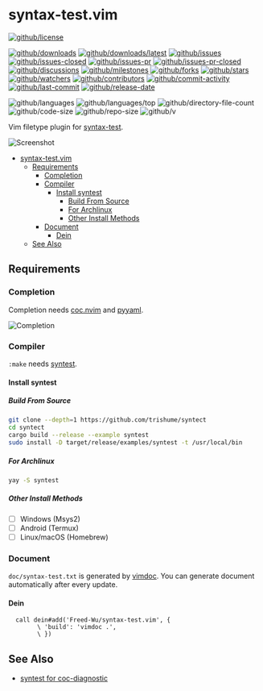 # syntax-test.vim

[![github/license](https://shields.io/github/license/Freed-Wu/syntax-test.vim)](https://github.com/Freed-Wu/syntax-test.vim/blob/master/LICENSE)

[![github/downloads](https://shields.io/github/downloads/Freed-Wu/syntax-test.vim/total)](https://github.com/Freed-Wu/syntax-test.vim/releases)
[![github/downloads/latest](https://shields.io/github/downloads/Freed-Wu/syntax-test.vim/latest/total)](https://github.com/Freed-Wu/syntax-test.vim/releases/latest)
[![github/issues](https://shields.io/github/issues/Freed-Wu/syntax-test.vim)](https://github.com/Freed-Wu/syntax-test.vim/issues)
[![github/issues-closed](https://shields.io/github/issues-closed/Freed-Wu/syntax-test.vim)](https://github.com/Freed-Wu/syntax-test.vim/issues?q=is%3Aissue+is%3Aclosed)
[![github/issues-pr](https://shields.io/github/issues-pr/Freed-Wu/syntax-test.vim)](https://github.com/Freed-Wu/syntax-test.vim/pulls)
[![github/issues-pr-closed](https://shields.io/github/issues-pr-closed/Freed-Wu/syntax-test.vim)](https://github.com/Freed-Wu/syntax-test.vim/pulls?q=is%3Apr+is%3Aclosed)
[![github/discussions](https://shields.io/github/discussions/Freed-Wu/syntax-test.vim)](https://github.com/Freed-Wu/syntax-test.vim/discussions)
[![github/milestones](https://shields.io/github/milestones/all/Freed-Wu/syntax-test.vim)](https://github.com/Freed-Wu/syntax-test.vim/milestones)
[![github/forks](https://shields.io/github/forks/Freed-Wu/syntax-test.vim)](https://github.com/Freed-Wu/syntax-test.vim/network/members)
[![github/stars](https://shields.io/github/stars/Freed-Wu/syntax-test.vim)](https://github.com/Freed-Wu/syntax-test.vim/stargazers)
[![github/watchers](https://shields.io/github/watchers/Freed-Wu/syntax-test.vim)](https://github.com/Freed-Wu/syntax-test.vim/watchers)
[![github/contributors](https://shields.io/github/contributors/Freed-Wu/syntax-test.vim)](https://github.com/Freed-Wu/syntax-test.vim/graphs/contributors)
[![github/commit-activity](https://shields.io/github/commit-activity/w/Freed-Wu/syntax-test.vim)](https://github.com/Freed-Wu/syntax-test.vim/graphs/commit-activity)
[![github/last-commit](https://shields.io/github/last-commit/Freed-Wu/syntax-test.vim)](https://github.com/Freed-Wu/syntax-test.vim/commits)
[![github/release-date](https://shields.io/github/release-date/Freed-Wu/syntax-test.vim)](https://github.com/Freed-Wu/syntax-test.vim/releases/latest)

![github/languages](https://shields.io/github/languages/count/Freed-Wu/syntax-test.vim)
![github/languages/top](https://shields.io/github/languages/top/Freed-Wu/syntax-test.vim)
![github/directory-file-count](https://shields.io/github/directory-file-count/Freed-Wu/syntax-test.vim)
![github/code-size](https://shields.io/github/languages/code-size/Freed-Wu/syntax-test.vim)
![github/repo-size](https://shields.io/github/repo-size/Freed-Wu/syntax-test.vim)
![github/v](https://shields.io/github/v/release/Freed-Wu/syntax-test.vim)

Vim filetype plugin for [syntax-test](http://www.sublimetext.com/docs/syntax.html#testing).

![Screenshot](https://user-images.githubusercontent.com/32936898/194713936-8ea3403f-8133-4c75-876f-9d68bc145123.png)

<!-- mdformat-toc start --slug=github --no-anchors --maxlevel=6 --minlevel=1 -->

- [syntax-test.vim](#syntax-testvim)
  - [Requirements](#requirements)
    - [Completion](#completion)
    - [Compiler](#compiler)
      - [Install syntest](#install-syntest)
        - [Build From Source](#build-from-source)
        - [For Archlinux](#for-archlinux)
        - [Other Install Methods](#other-install-methods)
    - [Document](#document)
      - [Dein](#dein)
  - [See Also](#see-also)

<!-- mdformat-toc end -->

## Requirements

### Completion

Completion needs [coc.nvim](https://github.com/neoclide/coc.nvim) and
[pyyaml](https://pypi.org/project/pyyaml).

![Completion](https://user-images.githubusercontent.com/32936898/194714080-692be045-562b-4293-9ef7-33aa2881e3bd.png)

### Compiler

`:make` needs [syntest](https://github.com/trishume/syntect).

#### Install syntest

##### Build From Source

```sh
git clone --depth=1 https://github.com/trishume/syntect
cd syntect
cargo build --release --example syntest
sudo install -D target/release/examples/syntest -t /usr/local/bin
```

##### For Archlinux

```sh
yay -S syntest
```

##### Other Install Methods

- [ ] Windows (Msys2)
- [ ] Android (Termux)
- [ ] Linux/macOS (Homebrew)

### Document

`doc/syntax-test.txt` is generated by [vimdoc](https://github.com/google/vimdoc).
You can generate document automatically after every update.

#### Dein

```vim
  call dein#add('Freed-Wu/syntax-test.vim', {
        \ 'build': 'vimdoc .',
        \ })
```

## See Also

- [syntest for coc-diagnostic](https://github.com/iamcco/coc-diagnostic/pull/136)
